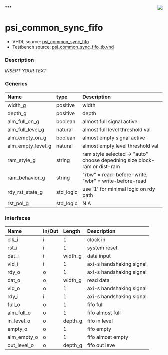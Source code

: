 <img align="right" src="../doc/psi_logo.png">
***

# psi_common_sync_fifo
 - VHDL source: [psi_common_sync_fifo](C:/Users/stef_b/git/GFA/Libraries/Firmware/VHDL/psi_common/hdl/psi_common_sync_fifo.vhd)
 - Testbench source: [psi_common_sync_fifo_tb.vhd](../testbench/psi_common_sync_fifo_tb/psi_common_sync_fifo_tb.vhd)

### Description
*INSERT YOUR TEXT*

### Generics
| Name              | type      | Description                                                                                        |
|:------------------|:----------|:---------------------------------------------------------------------------------------------------|
| width_g           | positive  | width                                                                                              |
| depth_g           | positive  | depth                                                                                              |
| alm_full_on_g     | boolean   | almost full signal active                                                                          |
| alm_full_level_g  | natural   | almost full level threshold val                                                                    |
| alm_empty_on_g    | boolean   | almost empty signal active                                                                         |
| alm_empty_level_g | natural   | almost empty level threshold val                                                                   |
| ram_style_g       | string    | ram style selected -> "auto" choose depedning size block-ram or dist-ram | "distributed" | "block" |
| ram_behavior_g    | string    | "rbw" = read-before-write, "wbr" = write-before-read                                               |
| rdy_rst_state_g   | std_logic | use '1' for minimal logic on rdy path                                                              |
| rst_pol_g         | std_logic | N.A                                                                                                |

### Interfaces
| Name        | In/Out   | Length   | Description                           |
|:------------|:---------|:---------|:--------------------------------------|
| clk_i       | i        | 1        | clock in                              |
| rst_i       | i        | 1        | system reset                          |
| dat_i       | i        | width_g  | data input                            |
| vld_i       | i        | 1        | axi-s handshaking signal | strobe in  |
| rdy_o       | o        | 1        | axi-s handshaking signal | not full   |
| dat_o       | o        | width_g  | read data                             |
| vld_o       | o        | 1        | axi-s handshaking signal | strobe out |
| rdy_i       | i        | 1        | axi-s handshaking signal | not empty  |
| full_o      | o        | 1        | fifo full                             |
| alm_full_o  | o        | 1        | fifo almost full                      |
| in_level_o  | o        | depth_g  | fifo in level                         |
| empty_o     | o        | 1        | fifo empty                            |
| alm_empty_o | o        | 1        | fifo almost empty                     |
| out_level_o | o        | depth_g  | fifo out leve                         |